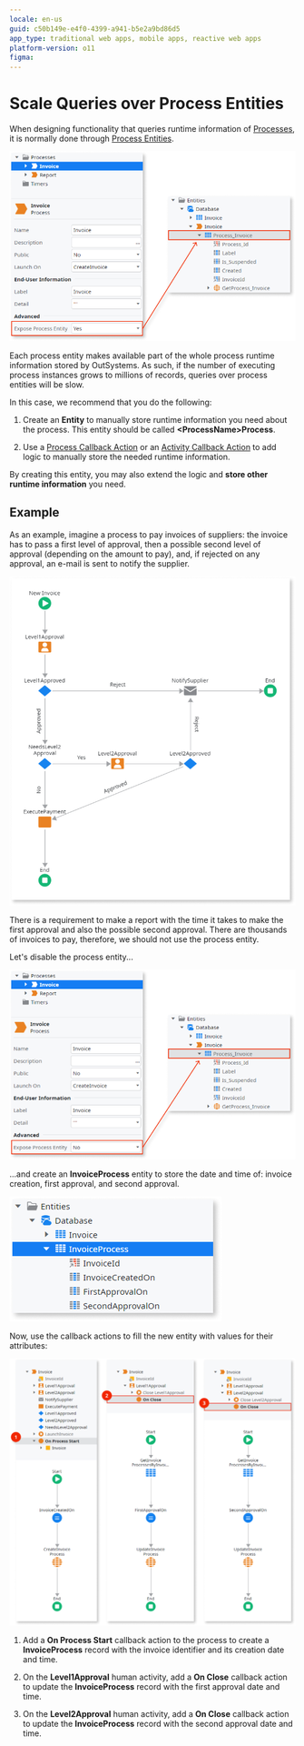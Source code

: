 ```yaml
---
locale: en-us
guid: c50b149e-e4f0-4399-a941-b5e2a9bd86d5
app_type: traditional web apps, mobile apps, reactive web apps
platform-version: o11
figma:
---
```


# Scale Queries over Process Entities

When designing functionality that queries runtime information of [Processes](../intro.md), it is normally done through [Process Entities](../process-entities/intro.md).

![](images/scale-queries-1.png)

Each process entity makes available part of the whole process runtime information stored by OutSystems. As such, if the number of executing process instances grows to millions of records, queries over process entities will be slow.

In this case, we recommend that you do the following:

1. Create an **Entity** to manually store runtime information you need about the process. This entity should be called **&lt;ProcessName&gt;Process**.

1. Use a [Process Callback Action](../actions-callback/actions-callback.md) or an [Activity Callback Action](../actions-callback/actions-activities-callback.md) to add logic to manually store the needed runtime information.

By creating this entity, you may also extend the logic and **store other runtime information** you need.

## Example

As an example, imagine a process to pay invoices of suppliers: the invoice has to pass a first level of approval, then a possible second level of approval (depending on the amount to pay), and, if rejected on any approval, an e-mail is sent to notify the supplier.

![](images/scale-queries-2.png)

There is a requirement to make a report with the time it takes to make the first approval and also the possible second approval. There are thousands of invoices to pay, therefore, we should not use the process entity.

Let's disable the process entity...

![](images/scale-queries-3.png)

...and create an **InvoiceProcess** entity to store the date and time of: invoice creation, first approval, and second approval.

![](images/scale-queries-4.png)

Now, use the callback actions to fill the new entity with values for their attributes:

![](images/scale-queries-5.png)

1. Add a **On Process Start** callback action to the process to create a **InvoiceProcess** record with the invoice identifier and its creation date and time.

2. On the **Level1Approval** human activity, add a **On Close** callback action to update the **InvoiceProcess** record with the first approval date and time.

3. On the **Level2Approval** human activity, add a **On Close** callback action to update the **InvoiceProcess** record with the second approval date and time.
